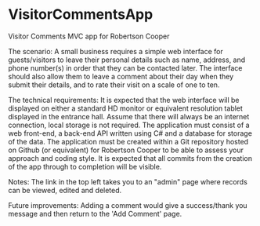 # VisitorCommentsApp
Visitor Comments MVC app for Robertson Cooper

The scenario:
A small business requires a simple web interface for guests/visitors to leave their personal details such as name, address, and phone number(s) in order 
that they can be contacted later. The interface should also allow them to leave a comment about their day when they submit their details, 
and to rate their visit on a scale of one to ten.

The technical requirements:
It is expected that the web interface will be displayed on either a standard HD monitor or equivalent resolution tablet displayed in the entrance hall.
Assume that there will always be an internet connection, local storage is not required.
The application must consist of a web front-end, a back-end API written using C# and a database for storage of the data.
The application must be created within a Git repository hosted on Github (or equivalent) for Robertson Cooper to be able to assess your approach and coding style. 
It is expected that all commits from the creation of the app through to completion will be visible.

Notes:
The link in the top left takes you to an "admin" page where records can be viewed, edited and deleted.

Future improvements:
Adding a comment would give a success/thank you message and then return to the 'Add Comment' page. 
